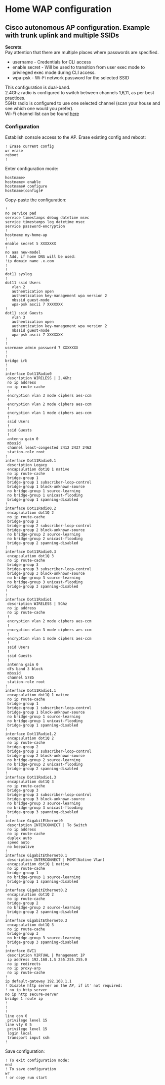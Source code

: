 # Home WAP configuration

## Cisco  autonomous AP configuration. Example with trunk uplink and multiple SSIDs

**Secrets**:  
Pay attention that there are multiple places where passwords are specified. 
- username - Credentials for CLI access
- enable secret - Will be used to transition from user exec mode to privileged exec mode during CLI access.
- wpa-psk - Wi-Fi network password for the selected SSID
  
This configuration is dual-band.  
2.4Ghz radio is configured to switch between channels 1,6,11, as per best practices.    
5GHz radio is configured to use one selected channel (scan your house and see which one would you prefer).  
Wi-Fi channel list can be found [here](https://en.wikipedia.org/wiki/List_of_WLAN_channels)

### Configuration
Establish console access to the AP. Erase existing config and reboot:
```
! Erase current config
wr erase
reboot
!
```
Enter configuration mode:
```
hostname>
hostname> enable
hostname# configure
hostname(config)#
```
Copy-paste the configuration:
```
!
no service pad
service timestamps debug datetime msec
service timestamps log datetime msec
service password-encryption
!
hostname my-home-ap
!
enable secret 5 XXXXXXX
!
no aaa new-model
! Add, if home DNS will be used:
!ip domain name .x.com
!
!
dot11 syslog
!
dot11 ssid Users
   vlan 2
   authentication open 
   authentication key-management wpa version 2
   mbssid guest-mode
   wpa-psk ascii 7 XXXXXXX
!
dot11 ssid Guests
   vlan 3
   authentication open 
   authentication key-management wpa version 2
   mbssid guest-mode
   wpa-psk ascii 7 XXXXXXX
!
!
username admin password 7 XXXXXXX
!
!
bridge irb
!
!
interface Dot11Radio0
 description WIRELESS | 2.4Ghz
 no ip address
 no ip route-cache
 !
 encryption vlan 3 mode ciphers aes-ccm 
 !
 encryption vlan 2 mode ciphers aes-ccm 
 !
 encryption vlan 1 mode ciphers aes-ccm 
 !
 ssid Users
 !
 ssid Guests
 !
 antenna gain 0
 mbssid
 channel least-congested 2412 2437 2462
 station-role root
!
interface Dot11Radio0.1
 description Legacy
 encapsulation dot1Q 1 native
 no ip route-cache
 bridge-group 1
 bridge-group 1 subscriber-loop-control
 bridge-group 1 block-unknown-source
 no bridge-group 1 source-learning
 no bridge-group 1 unicast-flooding
 bridge-group 1 spanning-disabled
!
interface Dot11Radio0.2
 encapsulation dot1Q 2
 no ip route-cache
 bridge-group 2
 bridge-group 2 subscriber-loop-control
 bridge-group 2 block-unknown-source
 no bridge-group 2 source-learning
 no bridge-group 2 unicast-flooding
 bridge-group 2 spanning-disabled
!
interface Dot11Radio0.3
 encapsulation dot1Q 3
 no ip route-cache
 bridge-group 3
 bridge-group 3 subscriber-loop-control
 bridge-group 3 block-unknown-source
 no bridge-group 3 source-learning
 no bridge-group 3 unicast-flooding
 bridge-group 3 spanning-disabled
!
!
interface Dot11Radio1
 description WIRELESS | 5Ghz
 no ip address
 no ip route-cache
 !
 encryption vlan 2 mode ciphers aes-ccm 
 !
 encryption vlan 3 mode ciphers aes-ccm 
 !
 encryption vlan 1 mode ciphers aes-ccm 
 !
 ssid Users
 !
 ssid Guests
 !
 antenna gain 0
 dfs band 3 block
 mbssid
 channel 5785
 station-role root
!
interface Dot11Radio1.1
 encapsulation dot1Q 1 native
 no ip route-cache
 bridge-group 1
 bridge-group 1 subscriber-loop-control
 bridge-group 1 block-unknown-source
 no bridge-group 1 source-learning
 no bridge-group 1 unicast-flooding
 bridge-group 1 spanning-disabled
!
interface Dot11Radio1.2
 encapsulation dot1Q 2
 no ip route-cache
 bridge-group 2
 bridge-group 2 subscriber-loop-control
 bridge-group 2 block-unknown-source
 no bridge-group 2 source-learning
 no bridge-group 2 unicast-flooding
 bridge-group 2 spanning-disabled
!
interface Dot11Radio1.3
 encapsulation dot1Q 3
 no ip route-cache
 bridge-group 3
 bridge-group 3 subscriber-loop-control
 bridge-group 3 block-unknown-source
 no bridge-group 3 source-learning
 no bridge-group 3 unicast-flooding
 bridge-group 3 spanning-disabled
!
interface GigabitEthernet0
 description INTERCONNECT | To Switch
 no ip address
 no ip route-cache
 duplex auto
 speed auto
 no keepalive
!
interface GigabitEthernet0.1
 description INTERCONNECT | MGMT(Native Vlan)
 encapsulation dot1Q 1 native
 no ip route-cache
 bridge-group 1
 no bridge-group 1 source-learning
 bridge-group 1 spanning-disabled
!
interface GigabitEthernet0.2
 encapsulation dot1Q 2
 no ip route-cache
 bridge-group 2
 no bridge-group 2 source-learning
 bridge-group 2 spanning-disabled
!
interface GigabitEthernet0.3
 encapsulation dot1Q 3
 no ip route-cache
 bridge-group 3
 no bridge-group 3 source-learning
 bridge-group 3 spanning-disabled
!
interface BVI1
 description VIRTUAL | Management IP
 ip address 192.168.1.S 255.255.255.0
 no ip redirects
 no ip proxy-arp
 no ip route-cache
!
ip default-gateway 192.168.1.1
! Disable http server on the AP, if it' not required:
! no ip http server
no ip http secure-server
bridge 1 route ip
!
!
!
line con 0
 privilege level 15
line vty 0 5
 privilege level 15
 login local
 transport input ssh
!
```
Save configuration:
```
! To exit configuration mode:
end
! To save configuration
wr
! or copy run start
```
